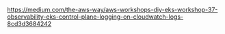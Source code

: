 


https://medium.com/the-aws-way/aws-workshops-diy-eks-workshop-37-observability-eks-control-plane-logging-on-cloudwatch-logs-8cd3d3684242

